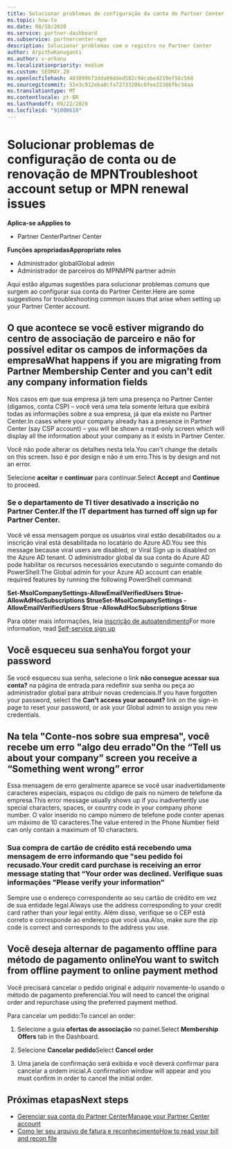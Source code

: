 ```yaml
---
title: Solucionar problemas de configuração da conta do Partner Center ou dos problemas de renovação do MPN
ms.topic: how-to
ms.date: 08/18/2020
ms.service: partner-dashboard
ms.subservice: partnercenter-mpn
description: Solucionar problemas com o registro no Partner Center
author: ArpithaKanuganti
ms.author: v-arkanu
ms.localizationpriority: medium
ms.custom: SEOMAY.20
ms.openlocfilehash: 403899b73dda09dded582c94cabe4219ef56c568
ms.sourcegitcommit: 51e3c912eba8cfa72733206c0fee22386fbc34aa
ms.translationtype: MT
ms.contentlocale: pt-BR
ms.lasthandoff: 09/22/2020
ms.locfileid: "91000610"
---
```

# <a name="troubleshoot-account-setup-or-mpn-renewal-issues"></a><span data-ttu-id="b90f8-103">Solucionar problemas de configuração de conta ou de renovação de MPN</span><span class="sxs-lookup"><span data-stu-id="b90f8-103">Troubleshoot account setup or MPN renewal issues</span></span>

<span data-ttu-id="b90f8-104">**Aplica-se a**</span><span class="sxs-lookup"><span data-stu-id="b90f8-104">**Applies to**</span></span>

- <span data-ttu-id="b90f8-105">Partner Center</span><span class="sxs-lookup"><span data-stu-id="b90f8-105">Partner Center</span></span>
 
<span data-ttu-id="b90f8-106">**Funções apropriadas**</span><span class="sxs-lookup"><span data-stu-id="b90f8-106">**Appropriate roles**</span></span>

- <span data-ttu-id="b90f8-107">Administrador global</span><span class="sxs-lookup"><span data-stu-id="b90f8-107">Global admin</span></span>
- <span data-ttu-id="b90f8-108">Administrador de parceiros do MPN</span><span class="sxs-lookup"><span data-stu-id="b90f8-108">MPN partner admin</span></span> 
 
<span data-ttu-id="b90f8-109">Aqui estão algumas sugestões para solucionar problemas comuns que surgem ao configurar sua conta do Partner Center.</span><span class="sxs-lookup"><span data-stu-id="b90f8-109">Here are some suggestions for troubleshooting common issues that arise when setting up your Partner Center account.</span></span>

## <a name="what-happens-if-you-are-migrating-from-partner-membership-center-and-you-cant-edit-any-company-information-fields"></a><span data-ttu-id="b90f8-110">O que acontece se você estiver migrando do centro de associação de parceiro e não for possível editar os campos de informações da empresa</span><span class="sxs-lookup"><span data-stu-id="b90f8-110">What happens if you are migrating from Partner Membership Center and you can't edit any company information fields</span></span>

<span data-ttu-id="b90f8-111">Nos casos em que sua empresa já tem uma presença no Partner Center (digamos, conta CSP) – você verá uma tela somente leitura que exibirá todas as informações sobre a sua empresa, já que ela existe no Partner Center.</span><span class="sxs-lookup"><span data-stu-id="b90f8-111">In cases where your company already has a presence in Partner Center (say CSP account) – you will be shown a read-only screen which will display all the information about your company as it exists in Partner Center.</span></span>

<span data-ttu-id="b90f8-112">Você não pode alterar os detalhes nesta tela.</span><span class="sxs-lookup"><span data-stu-id="b90f8-112">You can't change the details on this screen.</span></span> <span data-ttu-id="b90f8-113">Isso é por design e não é um erro.</span><span class="sxs-lookup"><span data-stu-id="b90f8-113">This is by design and not an error.</span></span>

<span data-ttu-id="b90f8-114">Selecione **aceitar** e **continuar** para continuar.</span><span class="sxs-lookup"><span data-stu-id="b90f8-114">Select **Accept** and **Continue** to proceed.</span></span>


### <a name="if-the-it-department-has-turned-off-sign-up-for-partner-center"></a><span data-ttu-id="b90f8-115">Se o departamento de TI tiver desativado a **inscrição no Partner Center**.</span><span class="sxs-lookup"><span data-stu-id="b90f8-115">If the IT department has turned off **sign up for Partner Center**.</span></span>


<span data-ttu-id="b90f8-116">Você vê essa mensagem porque os usuários viral estão desabilitados ou a inscrição viral está desabilitada no locatário do Azure AD.</span><span class="sxs-lookup"><span data-stu-id="b90f8-116">You see this message because viral users are disabled, or Viral Sign up is disabled on the Azure AD tenant.</span></span> <span data-ttu-id="b90f8-117">O administrador global da sua conta do Azure AD pode habilitar os recursos necessários executando o seguinte comando do PowerShell:</span><span class="sxs-lookup"><span data-stu-id="b90f8-117">The Global admin for your Azure AD account can enable required features by running the following PowerShell command:</span></span>

<span data-ttu-id="b90f8-118">**Set-MsolCompanySettings-AllowEmailVerifiedUsers $true-AllowAdHocSubscriptions $true**</span><span class="sxs-lookup"><span data-stu-id="b90f8-118">**Set-MsolCompanySettings -AllowEmailVerifiedUsers $true -AllowAdHocSubscriptions $true**</span></span>

<span data-ttu-id="b90f8-119">Para obter mais informações, leia [inscrição de autoatendimento](/azure/active-directory/users-groups-roles/directory-self-service-signup)</span><span class="sxs-lookup"><span data-stu-id="b90f8-119">For more information, read [Self-service sign up](/azure/active-directory/users-groups-roles/directory-self-service-signup)</span></span>

## <a name="you-forgot-your-password"></a><span data-ttu-id="b90f8-120">Você esqueceu sua senha</span><span class="sxs-lookup"><span data-stu-id="b90f8-120">You forgot your password</span></span>

<span data-ttu-id="b90f8-121">Se você esqueceu sua senha, selecione o link **não consegue acessar sua conta?** na página de entrada para redefinir sua senha ou peça ao administrador global para atribuir novas credenciais.</span><span class="sxs-lookup"><span data-stu-id="b90f8-121">If you have forgotten your password, select the **Can't access your account?** link on the sign-in page to reset your password, or ask your Global admin to assign you new credentials.</span></span>

## <a name="on-the-tell-us-about-your-company-screen-you-receive-a-something-went-wrong-error"></a><span data-ttu-id="b90f8-122">Na tela "Conte-nos sobre sua empresa", você recebe um erro "algo deu errado"</span><span class="sxs-lookup"><span data-stu-id="b90f8-122">On the “Tell us about your company” screen you receive a “Something went wrong” error</span></span>

<span data-ttu-id="b90f8-123">Essa mensagem de erro geralmente aparece se você usar inadvertidamente caracteres especiais, espaços ou código de país no número de telefone da empresa.</span><span class="sxs-lookup"><span data-stu-id="b90f8-123">This error message usually shows up if you inadvertently use special characters, spaces, or country code in your company phone number.</span></span> <span data-ttu-id="b90f8-124">O valor inserido no campo número de telefone pode conter apenas um máximo de 10 caracteres.</span><span class="sxs-lookup"><span data-stu-id="b90f8-124">The value entered in the Phone Number field can only contain a maximum of 10 characters.</span></span>


### <a name="your-credit-card-purchase-is-receiving-an-error-message-stating-that-your-order-was-declined-please-verify-your-information"></a><span data-ttu-id="b90f8-125">Sua compra de cartão de crédito está recebendo uma mensagem de erro informando que "seu pedido foi recusado.</span><span class="sxs-lookup"><span data-stu-id="b90f8-125">Your credit card purchase is receiving an error message stating that “Your order was declined.</span></span> <span data-ttu-id="b90f8-126">Verifique suas informações "</span><span class="sxs-lookup"><span data-stu-id="b90f8-126">Please verify your information”</span></span>


<span data-ttu-id="b90f8-127">Sempre use o endereço correspondente ao seu cartão de crédito em vez de sua entidade legal.</span><span class="sxs-lookup"><span data-stu-id="b90f8-127">Always use the address corresponding to your credit card rather than your legal entity.</span></span> <span data-ttu-id="b90f8-128">Além disso, verifique se o CEP está correto e corresponde ao endereço que você usa.</span><span class="sxs-lookup"><span data-stu-id="b90f8-128">Also, make sure the zip code is correct and corresponds to the address you use.</span></span>

## <a name="you-want-to-switch-from-offline-payment-to-online-payment-method"></a><span data-ttu-id="b90f8-129">Você deseja alternar de pagamento offline para método de pagamento online</span><span class="sxs-lookup"><span data-stu-id="b90f8-129">You want to switch from offline payment to online payment method</span></span> 

<span data-ttu-id="b90f8-130">Você precisará cancelar o pedido original e adquirir novamente-lo usando o método de pagamento preferencial.</span><span class="sxs-lookup"><span data-stu-id="b90f8-130">You will need to cancel the original order and repurchase using the preferred payment method.</span></span>

<span data-ttu-id="b90f8-131">Para cancelar um pedido:</span><span class="sxs-lookup"><span data-stu-id="b90f8-131">To cancel an order:</span></span>

1. <span data-ttu-id="b90f8-132">Selecione a guia **ofertas de associação** no painel.</span><span class="sxs-lookup"><span data-stu-id="b90f8-132">Select **Membership Offers** tab in the Dashboard.</span></span>

2. <span data-ttu-id="b90f8-133">Selecione **Cancelar pedido**</span><span class="sxs-lookup"><span data-stu-id="b90f8-133">Select **Cancel order**</span></span>

3. <span data-ttu-id="b90f8-134">Uma janela de confirmação será exibida e você deverá confirmar para cancelar a ordem inicial.</span><span class="sxs-lookup"><span data-stu-id="b90f8-134">A confirmation window will appear and you must confirm in order to cancel the initial order.</span></span>

## <a name="next-steps"></a><span data-ttu-id="b90f8-135">Próximas etapas</span><span class="sxs-lookup"><span data-stu-id="b90f8-135">Next steps</span></span>

- [<span data-ttu-id="b90f8-136">Gerenciar sua conta do Partner Center</span><span class="sxs-lookup"><span data-stu-id="b90f8-136">Manage your Partner Center account</span></span>](partner-center-account-setup.md)
- [<span data-ttu-id="b90f8-137">Como ler seu arquivo de fatura e reconhecimento</span><span class="sxs-lookup"><span data-stu-id="b90f8-137">How to read your bill and recon file</span></span>](read-your-bill.md)